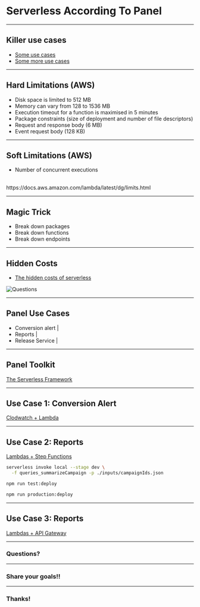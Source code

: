 # Serverless According To Panel


---

## Killer use cases

- [Some use cases](https://www.contino.io/insights/5-killer-use-cases-for-aws-lambda)
- [Some more use cases](https://www.contino.io/insights/5-more-killer-use-cases-for-aws-lambda)


---

## Hard Limitations (AWS)

- Disk space is limited to 512 MB
- Memory can vary from 128 to 1536 MB
- Execution timeout for a function is maximised in 5 minutes
- Package constraints (size of deployment and number of file descriptors)
- Request and response body (6 MB)
- Event request body (128 KB)

---

## Soft Limitations (AWS)

- Number of concurrent executions

<br>
https://docs.aws.amazon.com/lambda/latest/dg/limits.html

---

## Magic Trick

- Break down packages
- Break down functions
- Break down endpoints

---

## Hidden Costs

- [The hidden costs of serverless](https://medium.com/@amiram_26122/the-hidden-costs-of-serverless-6ced7844780b)

![Questions](https://cdn-images-1.medium.com/max/800/0*-LuAY7gx7MGeGoia.)

---

## Panel Use Cases

- Conversion alert |
- Reports |
- Release Service |

---

## Panel Toolkit

[The Serverless Framework](https://serverless.com/)

---

## Use Case 1: Conversion Alert

[Clodwatch + Lambda](https://github.com/YEDev/event-juggler/tree/master/lib/schedulers/cloudwatch-lambda/deployment)

---

## Use Case 2: Reports

[Lambdas + Step Functions](https://github.com/YEDev/reports)

```bash
serverless invoke local --stage dev \
  -f queries_summarizeCampaign -p ./inputs/campaignIds.json
```

```bash
npm run test:deploy
```

```bash
npm run production:deploy
```

---

## Use Case 3: Reports

[Lambdas + API Gateway](https://github.com/YEDev/release-service)

---

### Questions?

---

### Share your goals!!

---

### Thanks!
